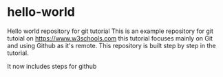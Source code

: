 # hello-world
Hello world repository for git tutorial
This is an example repository for git tutoial on https://www.w3schools.com
this tutorial focuses mainly on Git and using Github as it's remote.
This repository is built step by step in the tutorial.

It now includes steps for github
